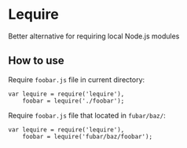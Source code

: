 Lequire
=======

Better alternative for requiring local Node.js modules

## How to use
Require `foobar.js` file in current directory:

	var lequire = require('lequire'),
		foobar = lequire('./foobar');

Require `foobar.js` file that located in `fubar/baz/`:

	var lequire = require('lequire'),
		foobar = lequire('fubar/baz/foobar');